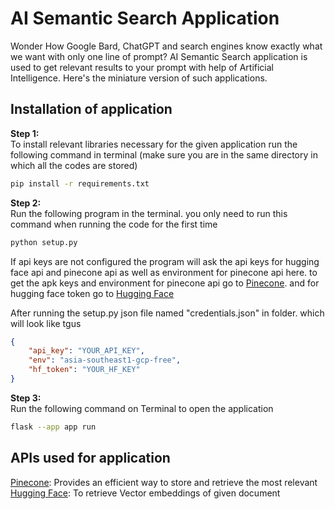 # AI Semantic Search Application

Wonder How Google Bard, ChatGPT and search engines know exactly what we want with only one line of prompt? AI Semantic Search application is used to get relevant results to your prompt with help of Artificial Intelligence. Here's the miniature version of such applications.

## Installation of application

<b>Step 1:</b><br>
To install relevant libraries necessary for the given application run the following command in terminal (make sure you are in the same directory in which all the codes are stored)
```bash
pip install -r requirements.txt
```
<b>Step 2:</b><br>
Run the following program in the terminal. you only need to run this command when running the code for the first time
```bash
python setup.py
```
If api keys are not configured the program will ask the api keys for hugging face api and pinecone api as well as environment for pinecone api here. to get the apk keys and environment for pinecone api go to [Pinecone](https://www.pinecone.io/). and for hugging face token go to [Hugging Face](http://hf.co/settings/tokens)

After running the setup.py json file named "credentials.json" in folder. which will look like tgus

```json
{
    "api_key": "YOUR_API_KEY", 
    "env": "asia-southeast1-gcp-free", 
    "hf_token": "YOUR_HF_KEY"
}
```

<b>Step 3:</b><br>
Run the following command on Terminal to open the application
```bash
flask --app app run
```

## APIs used for application
[Pinecone](https://www.pinecone.io/): Provides an efficient way to store and retrieve the most relevant<br>
[Hugging Face](http://hf.co/settings/tokens): To retrieve Vector embeddings of given document

